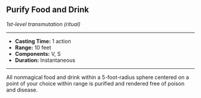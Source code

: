 ## Purify Food and Drink
*1st-level transmutation (ritual)*
___
- **Casting Time:** 1 action
- **Range:** 10 feet
- **Components:** V, S
- **Duration:** Instantaneous
---
All nonmagical food and drink within a 5-foot-radius sphere centered on a point of your choice within range is purified and rendered free of poison and disease.